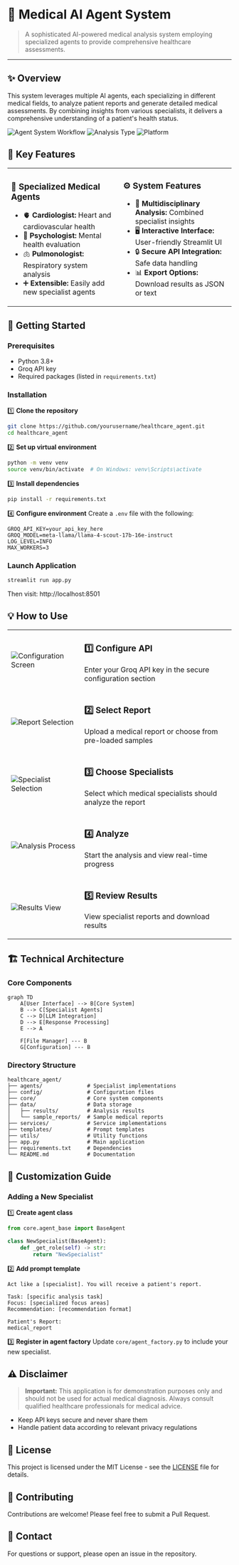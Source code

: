 # 🏥 Medical AI Agent System



> A sophisticated AI-powered medical analysis system employing specialized agents to provide comprehensive healthcare assessments.


---

## ✨ Overview

This system leverages multiple AI agents, each specializing in different medical fields, to analyze patient reports and generate detailed medical assessments. By combining insights from various specialists, it delivers a comprehensive understanding of a patient's health status.

![Agent System Workflow](https://img.shields.io/badge/AI%20Agents-Medical%20Specialists-brightgreen) ![Analysis Type](https://img.shields.io/badge/Analysis-Multidisciplinary-orange) ![Platform](https://img.shields.io/badge/Platform-Streamlit-red)

## 🌟 Key Features

<table>
  <tr>
    <td width="50%">
      <h3>🧠 Specialized Medical Agents</h3>
      <ul>
        <li>🫀 <b>Cardiologist:</b> Heart and cardiovascular health</li>
        <li>🧠 <b>Psychologist:</b> Mental health evaluation</li>
        <li>🫁 <b>Pulmonologist:</b> Respiratory system analysis</li>
        <li>➕ <b>Extensible:</b> Easily add new specialist agents</li>
      </ul>
    </td>
    <td width="50%">
      <h3>⚙️ System Features</h3>
      <ul>
        <li>🔄 <b>Multidisciplinary Analysis:</b> Combined specialist insights</li>
        <li>🖥️ <b>Interactive Interface:</b> User-friendly Streamlit UI</li>
        <li>🔒 <b>Secure API Integration:</b> Safe data handling</li>
        <li>📊 <b>Export Options:</b> Download results as JSON or text</li>
      </ul>
    </td>
  </tr>
</table>

## 🚀 Getting Started

### Prerequisites

- Python 3.8+
- Groq API key
- Required packages (listed in `requirements.txt`)

### Installation

1️⃣ **Clone the repository**
```bash
git clone https://github.com/yourusername/healthcare_agent.git
cd healthcare_agent
```

2️⃣ **Set up virtual environment**
```bash
python -m venv venv
source venv/bin/activate  # On Windows: venv\Scripts\activate
```

3️⃣ **Install dependencies**
```bash
pip install -r requirements.txt
```

4️⃣ **Configure environment**
Create a `.env` file with the following:
```
GROQ_API_KEY=your_api_key_here
GROQ_MODEL=meta-llama/llama-4-scout-17b-16e-instruct
LOG_LEVEL=INFO
MAX_WORKERS=3
```

### Launch Application

```bash
streamlit run app.py
```
Then visit: http://localhost:8501

## 💡 How to Use

<table>
  <tr>
    <td><img src="/api/placeholder/240/180" alt="Configuration Screen"/></td>
    <td>
      <h3>1️⃣ Configure API</h3>
      <p>Enter your Groq API key in the secure configuration section</p>
    </td>
  </tr>
  <tr>
    <td><img src="/api/placeholder/240/180" alt="Report Selection"/></td>
    <td>
      <h3>2️⃣ Select Report</h3>
      <p>Upload a medical report or choose from pre-loaded samples</p>
    </td>
  </tr>
  <tr>
    <td><img src="/api/placeholder/240/180" alt="Specialist Selection"/></td>
    <td>
      <h3>3️⃣ Choose Specialists</h3>
      <p>Select which medical specialists should analyze the report</p>
    </td>
  </tr>
  <tr>
    <td><img src="/api/placeholder/240/180" alt="Analysis Process"/></td>
    <td>
      <h3>4️⃣ Analyze</h3>
      <p>Start the analysis and view real-time progress</p>
    </td>
  </tr>
  <tr>
    <td><img src="/api/placeholder/240/180" alt="Results View"/></td>
    <td>
      <h3>5️⃣ Review Results</h3>
      <p>View specialist reports and download results</p>
    </td>
  </tr>
</table>

## 🏗️ Technical Architecture

### Core Components

```mermaid
graph TD
    A[User Interface] --> B[Core System]
    B --> C[Specialist Agents]
    C --> D[LLM Integration]
    D --> E[Response Processing]
    E --> A
    
    F[File Manager] --- B
    G[Configuration] --- B
```

### Directory Structure
```
healthcare_agent/
├── agents/              # Specialist implementations
├── config/              # Configuration files
├── core/                # Core system components
├── data/                # Data storage
│   ├── results/         # Analysis results
│   └── sample_reports/  # Sample medical reports
├── services/            # Service implementations
├── templates/           # Prompt templates
├── utils/               # Utility functions
├── app.py               # Main application
├── requirements.txt     # Dependencies
└── README.md            # Documentation
```

## 🔧 Customization Guide

### Adding a New Specialist

1️⃣ **Create agent class**
```python
from core.agent_base import BaseAgent

class NewSpecialist(BaseAgent):
    def _get_role(self) -> str:
        return "NewSpecialist"
```

2️⃣ **Add prompt template**
```
Act like a [specialist]. You will receive a patient's report.

Task: [specific analysis task]
Focus: [specialized focus areas]
Recommendation: [recommendation format]

Patient's Report:
medical_report
```

3️⃣ **Register in agent factory**
Update `core/agent_factory.py` to include your new specialist.

## ⚠️ Disclaimer

> **Important:** This application is for demonstration purposes only and should not be used for actual medical diagnosis. Always consult qualified healthcare professionals for medical advice.

- Keep API keys secure and never share them
- Handle patient data according to relevant privacy regulations

## 📝 License

This project is licensed under the MIT License - see the [LICENSE](LICENSE) file for details.

## 🤝 Contributing

Contributions are welcome! Please feel free to submit a Pull Request.

## 📧 Contact

For questions or support, please open an issue in the repository.
